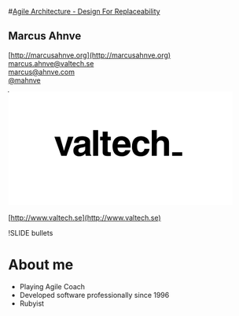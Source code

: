 <!SLIDE center>

#[Agile Architecture - Design For Replaceability](http://marcusahnve.org/agile_architecture_presentation)

## Marcus Ahnve
[http://marcusahnve.org](http://marcusahnve.org)  
[marcus.ahnve@valtech.se](mailto:marcus.ahnve@valtech.se)  
[marcus@ahnve.com](mailto:marcus@ahnve.com)  
[@mahnve](http://www.twitter.com/mahnve)  


![Valtech](valtech_logo.png)

[http://www.valtech.se](http://www.valtech.se)

!SLIDE bullets

# About me 

* Playing Agile Coach
* Developed software professionally since 1996
* Rubyist

